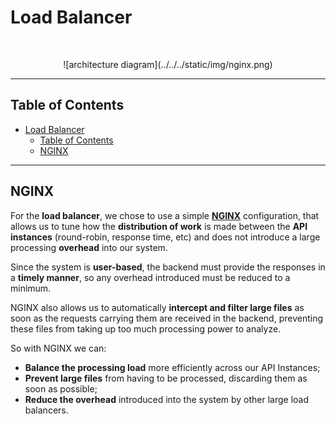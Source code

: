 # Load Balancer
<br/>
<p align="center">
    ![architecture diagram](../../../static/img/nginx.png)
</p>

---

<!-- START doctoc generated TOC please keep comment here to allow auto update -->
<!-- DON'T EDIT THIS SECTION, INSTEAD RE-RUN doctoc TO UPDATE -->
## Table of Contents

- [Load Balancer](#load-balancer)
  - [Table of Contents](#table-of-contents)
  - [NGINX](#nginx)

<!-- END doctoc generated TOC please keep comment here to allow auto update -->

---


## NGINX

 For the **load balancer**, we chose to use a simple [**NGINX**](https://nginx.org/en/) configuration, that allows us to tune how the **distribution of work** is made between the **API instances** (round-robin, response time, etc) and does not introduce a large processing **overhead** into our system.

 Since the system is **user-based**, the backend must provide the responses in a **timely manner**, so any overhead introduced must be reduced to a minimum.

 NGINX also allows us to automatically **intercept and filter large files** as soon as the requests carrying them are received in the backend, preventing these files from taking up too much processing power to analyze.

So with NGINX we can:
* **Balance the processing load** more efficiently across our API Instances;
* **Prevent large files** from having to be processed, discarding them as soon as possible;
* **Reduce the overhead** introduced into the system by other large load balancers.